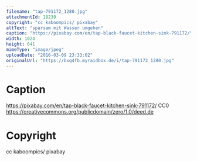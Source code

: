 ```yaml
---
filename: "tap-791172_1280.jpg"
attachmentId: 18230
copyright: "cc kaboompics/ pixabay"
altText: "sparsam mit Wasser umgehen"
caption: "https://pixabay.com/en/tap-black-faucet-kitchen-sink-791172/\nCC0\nhttps://creativecommons.org/publicdomain/zero/1.0/deed.de"
width: 1024
height: 641
mimeType: "image/jpeg"
uploadDate: "2016-03-09 23:33:02"
originalUrl: "https://bxq4fb.myraidbox.de/i/tap-791172_1280.jpg"
---
```


# Caption

https://pixabay.com/en/tap-black-faucet-kitchen-sink-791172/
CC0
https://creativecommons.org/publicdomain/zero/1.0/deed.de

# Copyright

cc kaboompics/ pixabay
